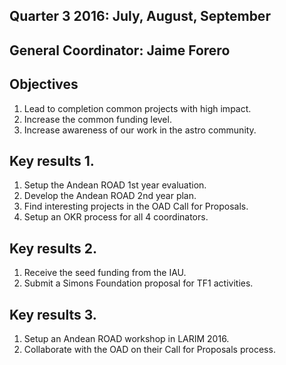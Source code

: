 ## Quarter 3 2016: July, August, September

## General Coordinator: Jaime Forero

## Objectives

1. Lead to completion common projects with high impact.
2. Increase the common funding level.
3. Increase awareness of our work in the astro community.

## Key results 1.
1. Setup the Andean ROAD 1st year evaluation.
2. Develop the Andean ROAD 2nd year plan.
3. Find interesting projects in the OAD Call for Proposals.
4. Setup an OKR process for all 4 coordinators.

## Key results 2. 
1. Receive the seed funding from the IAU.
2. Submit a Simons Foundation proposal for TF1 activities.

## Key results 3.
1. Setup an Andean ROAD workshop in LARIM 2016.
2. Collaborate with the OAD on their Call for Proposals process.


